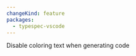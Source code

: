 ```yaml
---
changeKind: feature
packages:
  - typespec-vscode
---
```


Disable coloring text when generating code
